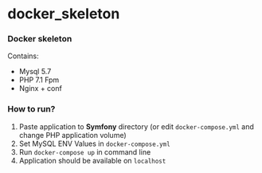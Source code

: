 # docker_skeleton

### Docker skeleton
Contains:
- Mysql 5.7
- PHP 7.1 Fpm
- Nginx + conf

### How to run?
1. Paste application to **Symfony** directory (or edit `docker-compose.yml` and change PHP application volume)
2. Set MySQL ENV Values in `docker-compose.yml`
3. Run `docker-compose up` in command line
4. Application should be available on `localhost`
